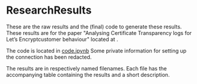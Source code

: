 # ResearchResults
These are the raw results and the (final) code to generate these results. These results are for the paper "Analysing Certificate Transparency logs for Let’s Encryptcustomer behaviour" located at <insert link>.

The code is located in [code.ipynb](https://github.com/TomGrooters/Researchresults/blob/master/code.ipynb) Some private information for setting up the connection has been redacted.

The results are in respectively named filenames. Each file has the accompanying table containing the results and a short description.
